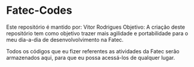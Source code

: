 # Fatec-Codes  

Este repositório é mantido por: Vitor Rodrigues
Objetivo: A criação deste repositório tem como objetivo trazer mais agilidade e portabilidade para o meu dia-a-dia de desenvolvolvimento na Fatec. 

Todos os códigos que eu fizer referentes as atividades da Fatec serão armazenados aqui, para que eu possa acessá-los de qualquer lugar.